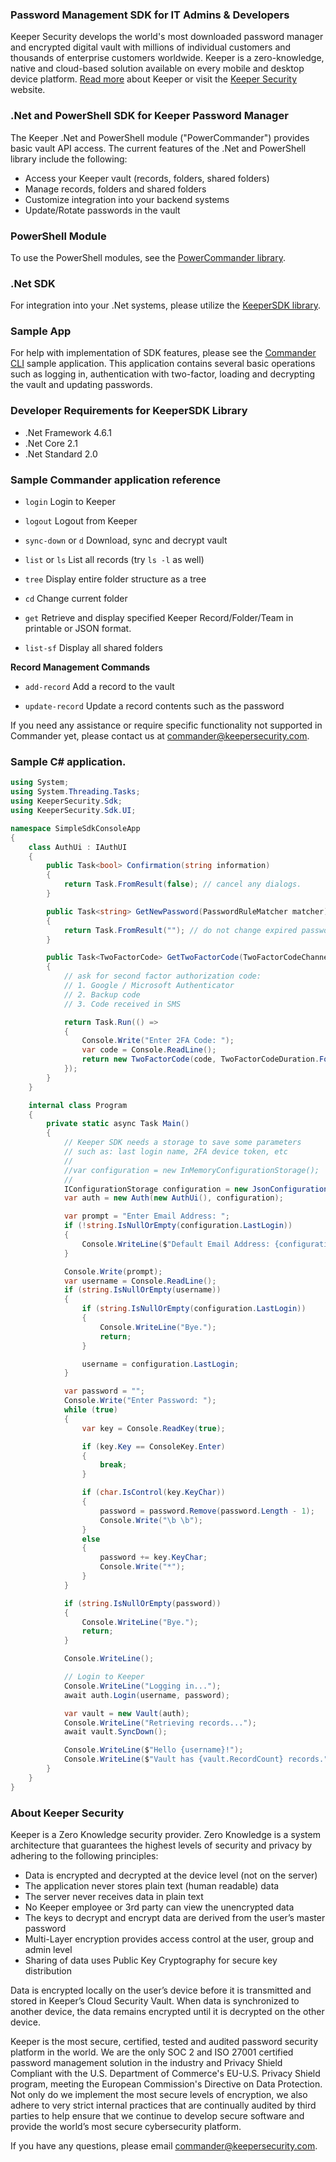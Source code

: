 ### Password Management SDK for IT Admins & Developers

Keeper Security develops the world's most downloaded password manager and encrypted digital vault with millions of individual customers and thousands of enterprise customers worldwide.  Keeper is a zero-knowledge, native and cloud-based solution available on every mobile and desktop device platform. <a href="#about-keeper">Read more</a> about Keeper or visit the [Keeper Security](https://keepersecurity.com) website.

### .Net and PowerShell SDK for Keeper Password Manager

The Keeper .Net and PowerShell module ("PowerCommander") provides basic vault API access. The current features of the .Net and PowerShell library include the following:

* Access your Keeper vault (records, folders, shared folders)
* Manage records, folders and shared folders
* Customize integration into your backend systems
* Update/Rotate passwords in the vault

### PowerShell Module
To use the PowerShell modules, see the [PowerCommander library](https://github.com/Keeper-Security/keeper-sdk-dotnet/tree/master/PowerCommander).

### .Net SDK
For integration into your .Net systems, please utilize the [KeeperSDK library](https://github.com/Keeper-Security/Commander/tree/master/dotnet-keeper-sdk/KeeperSdk).

### Sample App
For help with implementation of SDK features, please see the [Commander CLI](https://github.com/Keeper-Security/Commander/tree/master/dotnet-keeper-sdk/Commander) sample application.  This application contains several basic operations such as logging in, authentication with two-factor, loading and decrypting the vault and updating passwords.

### Developer Requirements for KeeperSDK Library

* .Net Framework 4.6.1
* .Net Core 2.1
* .Net Standard 2.0

### Sample Commander application reference 

* ```login``` Login to Keeper

* ```logout``` Logout from Keeper

* ```sync-down``` or ```d``` Download, sync and decrypt vault

* ```list``` or ```ls``` List all records (try ```ls -l``` as well)

* ```tree``` Display entire folder structure as a tree

* ```cd``` Change current folder

* ```get``` Retrieve and display specified Keeper Record/Folder/Team in printable or JSON format.

* ```list-sf``` Display all shared folders

**Record Management Commands**

* ```add-record``` Add a record to the vault

* ```update-record``` Update a record contents such as the password

If you need any assistance or require specific functionality not supported in Commander yet, please contact us at commander@keepersecurity.com.

### Sample C# application.

```csharp
using System;
using System.Threading.Tasks;
using KeeperSecurity.Sdk;
using KeeperSecurity.Sdk.UI;

namespace SimpleSdkConsoleApp
{
    class AuthUi : IAuthUI
    {
        public Task<bool> Confirmation(string information)
        {
            return Task.FromResult(false); // cancel any dialogs.
        }

        public Task<string> GetNewPassword(PasswordRuleMatcher matcher)
        {
            return Task.FromResult(""); // do not change expired password. 
        }

        public Task<TwoFactorCode> GetTwoFactorCode(TwoFactorCodeChannel provider)
        {
            // ask for second factor authorization code:
            // 1. Google / Microsoft Authenticator
            // 2. Backup code
            // 3. Code received in SMS

            return Task.Run(() =>
            {
                Console.Write("Enter 2FA Code: ");
                var code = Console.ReadLine();
                return new TwoFactorCode(code, TwoFactorCodeDuration.Forever);
            });
        }
    }

    internal class Program
    {
        private static async Task Main()
        {
            // Keeper SDK needs a storage to save some parameters 
            // such as: last login name, 2FA device token, etc
            // 
            //var configuration = new InMemoryConfigurationStorage();
            //
            IConfigurationStorage configuration = new JsonConfigurationStorage("test.json");
            var auth = new Auth(new AuthUi(), configuration);

            var prompt = "Enter Email Address: ";
            if (!string.IsNullOrEmpty(configuration.LastLogin))
            {
                Console.WriteLine($"Default Email Address: {configuration.LastLogin}");
            }

            Console.Write(prompt);
            var username = Console.ReadLine();
            if (string.IsNullOrEmpty(username))
            {
                if (string.IsNullOrEmpty(configuration.LastLogin))
                {
                    Console.WriteLine("Bye.");
                    return;
                }

                username = configuration.LastLogin;
            }

            var password = "";
            Console.Write("Enter Password: ");
            while (true)
            {
                var key = Console.ReadKey(true);

                if (key.Key == ConsoleKey.Enter)
                {
                    break;
                }

                if (char.IsControl(key.KeyChar))
                {
                    password = password.Remove(password.Length - 1);
                    Console.Write("\b \b");
                }
                else
                {
                    password += key.KeyChar;
                    Console.Write("*");
                }
            }

            if (string.IsNullOrEmpty(password))
            {
                Console.WriteLine("Bye.");
                return;
            }

            Console.WriteLine();

            // Login to Keeper
            Console.WriteLine("Logging in...");
            await auth.Login(username, password);

            var vault = new Vault(auth);
            Console.WriteLine("Retrieving records...");
            await vault.SyncDown();

            Console.WriteLine($"Hello {username}!");
            Console.WriteLine($"Vault has {vault.RecordCount} records.");
        }
    }
}
```

### About Keeper Security

Keeper is a Zero Knowledge security provider. Zero Knowledge is a system architecture that guarantees the highest levels of security and privacy by adhering to the following principles:

- Data is encrypted and decrypted at the device level (not on the server)
- The application never stores plain text (human readable) data
- The server never receives data in plain text
- No Keeper employee or 3rd party can view the unencrypted data
- The keys to decrypt and encrypt data are derived from the user’s master password
- Multi-Layer encryption provides access control at the user, group and admin level
- Sharing of data uses Public Key Cryptography for secure key distribution

Data is encrypted locally on the user’s device before it is transmitted and stored in Keeper’s Cloud Security Vault. When data is synchronized to another device, the data remains encrypted until it is decrypted on the other device.

Keeper is the most secure, certified, tested and audited password security platform in the world. We are the only SOC 2 and ISO 27001 certified password management solution in the industry and Privacy Shield Compliant with the U.S. Department of Commerce's EU-U.S. Privacy Shield program, meeting the European Commission's Directive on Data Protection. Not only do we implement the most secure levels of encryption, we also adhere to very strict internal practices that are continually audited by third parties to help ensure that we continue to develop secure software and provide the world’s most secure cybersecurity platform.

If you have any questions, please email commander@keepersecurity.com.


